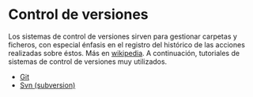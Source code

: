 # Control de versiones

Los sistemas de control de versiones sirven para gestionar carpetas y ficheros, con especial énfasis en el registro del histórico de las acciones realizadas sobre éstos. Más en [wikipedia](https://es.wikipedia.org/wiki/Control_de_versiones). A continuación, tutoriales de sistemas de control de versiones muy utilizados.

* [Git](git.md)
* [Svn (subversion)](svn.md)
